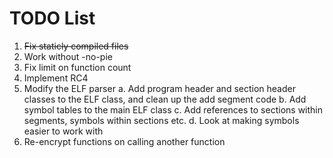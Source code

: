 # TODO List

1. ~~Fix staticly compiled files~~
2. Work without -no-pie
3. Fix limit on function count
4. Implement RC4
5. Modify the ELF parser
    a. Add program header and section header classes to the ELF class, and clean up the add segment code
    b. Add symbol tables to the main ELF class
    c. Add references to sections within segments, symbols within sections etc.
    d. Look at making symbols easier to work with
6. Re-encrypt functions on calling another function
